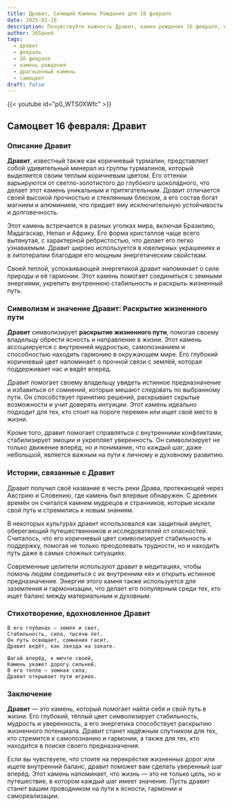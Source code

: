 ```yaml
---
title: Дравит, Сияющий Камень Рождения для 16 февраля
date: 2025-02-16
description: Почувствуйте важность Дравит, камня рождения 16 февраля, который символизирует Раскрытие жизненного пути. Пусть его красота и значение осветят ваш день.
author: 365дней
tags:
  - дравит
  - февраль
  - 16 февраля
  - камень рождения
  - драгоценный камень
  - самоцвет
draft: false
---
```


{{< youtube id="p0_WTS0XWfc" >}}

## Самоцвет 16 февраля: Дравит

### Описание Дравит

**Дравит**, известный также как коричневый турмалин, представляет собой удивительный минерал из группы турмалинов, который выделяется своим теплым коричневым цветом. Его оттенки варьируются от светло-золотистого до глубокого шоколадного, что делает этот камень уникальным и притягательным. Дравит отличается своей высокой прочностью и стеклянным блеском, а его состав богат магнием и алюминием, что придает ему исключительную устойчивость и долговечность.

Этот камень встречается в разных уголках мира, включая Бразилию, Мадагаскар, Непал и Африку. Его форма кристаллов чаще всего вытянутая, с характерной ребристостью, что делает его легко узнаваемым. Дравит широко используется в ювелирных украшениях и в литотерапии благодаря его мощным энергетическим свойствам.

Своей теплой, успокаивающей энергетикой дравит напоминает о силе природы и её гармонии. Этот камень помогает соединиться с земными энергиями, укрепить внутреннюю стабильность и раскрыть жизненный путь.

### Символизм и значение Дравит: Раскрытие жизненного пути

**Дравит** символизирует **раскрытие жизненного пути**, помогая своему владельцу обрести ясность и направление в жизни. Этот камень ассоциируется с внутренней мудростью, самопознанием и способностью находить гармонию в окружающем мире. Его глубокий коричневый цвет напоминает о прочной связи с землёй, которая поддерживает нас и ведёт вперёд.

Дравит помогает своему владельцу увидеть истинное предназначение и избавиться от сомнений, которые мешают следовать по выбранному пути. Он способствует принятию решений, раскрывает скрытые возможности и учит доверять интуиции. Этот камень идеально подходит для тех, кто стоит на пороге перемен или ищет своё место в жизни.

Кроме того, дравит помогает справляться с внутренними конфликтами, стабилизирует эмоции и укрепляет уверенность. Он символизирует не только движение вперёд, но и понимание, что каждый шаг, даже небольшой, является важным на пути к личному и духовному развитию.

### Истории, связанные с Дравит

Дравит получил своё название в честь реки Драва, протекающей через Австрию и Словению, где камень был впервые обнаружен. С древних времён он считался камнем мудрецов и странников, которые искали свой путь и стремились к новым знаниям.

В некоторых культурах дравит использовался как защитный амулет, оберегающий путешественников и исследователей от опасностей. Считалось, что его коричневый цвет символизирует стабильность и поддержку, помогая не только преодолевать трудности, но и находить путь даже в самых сложных ситуациях.

Современные целители используют дравит в медитациях, чтобы помочь людям соединиться с их внутренним «я» и открыть истинное предназначение. Энергия этого камня также используется для заземления и гармонизации, что делает его популярным среди тех, кто ищет баланс между материальным и духовным.

### Стихотворение, вдохновленное Дравит

	В его глубинах — земля и свет,  
	Стабильность, сила, тысячи лет.  
	Он путь освещает, сомнения гасит,  
	Дравит ведёт, как звезда на закате.
	
	Шагай вперёд, к мечте своей,  
	Камень укажет дорогу сильней.  
	В его тепле — земная сила,  
	Дравит открывает пути игриво.

### Заключение

**Дравит** — это камень, который помогает найти себя и свой путь в жизни. Его глубокий, тёплый цвет символизирует стабильность, мудрость и уверенность, а его энергетика способствует раскрытию жизненного потенциала. Дравит станет надёжным спутником для тех, кто стремится к самопознанию и гармонии, а также для тех, кто находится в поиске своего предназначения.

Если вы чувствуете, что стоите на перекрёстке жизненных дорог или ищете внутренний баланс, дравит поможет вам сделать уверенный шаг вперёд. Этот камень напоминает, что жизнь — это не только цель, но и путешествие, в котором каждый шаг имеет значение. Пусть дравит станет вашим проводником на пути к ясности, гармонии и самореализации.